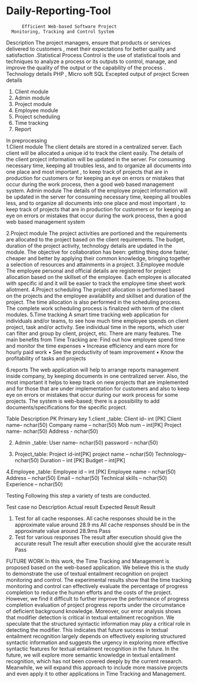 # Daily-Reporting-Tool
          Efficient Web-based Software Project
      Monitoring, Tracking and Control System
Description
          The project managers, ensure that products or services delivered to customers , meet their                  expectations for better quality and satisfaction .Statistical Process Control  is the use of statistical tools and techniques to analyze a process or its outputs to control, manage, and improve the quality of the output or the capability of the process .
Technology details
PHP ,  Micro soft SQL
Excepted output of project
Screen details
1.	Client module
2.	Admin module
3.	Project module
4.	Employee module
5.	Project scheduling
6.	Time tracking
7.	Report


In preprocessing  
1.Client module
The client details are stored in a centralized server. Each client will be allocated a unique id to track the client easily. The details of the client project information will be updated in the server. For consuming necessary time, keeping all troubles less, and to organize all documents into one place and most important , to keep track of projects that are  in production for customers or for keeping an eye on errors or mistakes that occur  during the work process, then a good web based management system.
Admin module
 The details of the employee project information will be updated in the server for consuming necessary   time, keeping all troubles less, and to organize all documents into one place and most important , to keep  track of projects that are  in production for customers or for keeping an eye on errors or mistakes that occur   during the work process, then a good web based management system



2.Project module
The project activities are portioned and the requirements are allocated to the project based on the client requirements. The budget, duration of the project activity, technology details are updated in the module. The objective for collaboration has been: getting thing done faster, cheaper and better by applying their common knowledge, bringing together a selection of resources and attainments in a project. 
3.Employee module
The employee personal and official details are registered for project allocation based on the skillset of the employee. Each employee is allocated with specific id and it will be easier to track the employee time sheet work allotment.
 4.Project scheduling 
The project allocation is performed based on the projects and the employee availability and skillset 
and duration of the project. The time allocation is also performed in the scheduling process.  The 
complete work scheduling process is finalized with term of the client modules.
5.Time tracking
A smart time tracking web application for individuals and/or teams, to see how much time employee spends on client project, task and/or activity. See individual time in the reports, which user can filter and group by client, project, etc. 
There are many features. The main benefits from Time Tracking are:
Find out how employee spend time and monitor the time expenses
•	Increase efficiency and earn more for hourly paid work
•	See the productivity of team improvement
•	Know the profitability of tasks and projects

6.reports 
The web application will help to arrange reports management inside company, by keeping documents in one centralized server. Also, the most important it helps to keep track on new projects that are implemented and for those that are under implementation for customers and also to keep eye on errors or mistakes that occur during our work process for some projects. The system is web-based; there is a possibility to add documents/specifications for the specific project.


Table Description 
PK	Primary key
1.client _table:
Client id– int [PK]
Client name– nchar(50) 
Company name – nchar(50)
 Mob num – int[PK]
Project name- nchar(50)
Address - nchar(50)

2. Admin _table:
User name– nchar(50)
password – nchar(50) 

3.  Project_table:
Project id-int[PK]
project name – nchar(50)
Technology– nchar(50)
Duration – int [PK]
Budget – int[PK]

4.Employee _table:
Employee id – int [PK]
Employee name – nchar(50)
Address – nchar(50)
Email – nchar(50)
Technical skills – nchar(50)
Experience – nchar(50)




Testing
Following this step a variety of tests are conducted.


Test case no	Description	Actual result	Expected Result	Result
1.	Test for all cache responses.	All cache responses should be in the approximate value around 28.9 ms	All cache responses should be in the approximate value around 28.9ms	Pass
2.	Test for various responses	The result after execution should give the accurate result	The result after execution should give the accurate result	Pass


FUTURE WORK
In this work, the Time Tracking and Management is proposed based on the web-based application. We believe this is the study to demonstrate the use of textual entailment recognition on project monitoring and control. The experimental results show that the time tracking monitoring and control can effectively evaluate the percentage of progress completion to reduce the human efforts and the costs of the project. However, we find it difficult to further improve the performance of progress completion evaluation of project progress reports under the circumstance of deficient background knowledge. Moreover, our error analysis shows that modifier detection is critical in textual entailment recognition. We speculate that the structured syntactic information may play a critical role in detecting the modifier. This indicates that future success in textual entailment recognition largely depends on effectively exploring structured syntactic information and suggests the urgency in exploring more effective syntactic features for textual entailment recognition in the future. In the future, we will explore more semantic knowledge in textual entailment recognition, which has not been covered deeply by the current research. Meanwhile, we will expand this approach to include more massive projects and even apply it to other applications in Time Tracking and Management.




